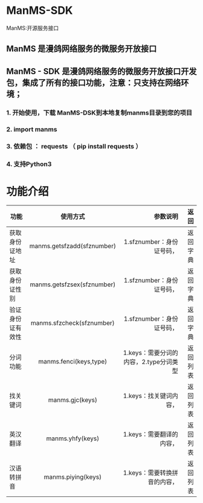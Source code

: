 # ManMS-SDK
ManMS:开源服务接口

## ManMS 是漫鸽网络服务的微服务开放接口

## ManMS - SDK 是漫鸽网络服务的微服务开放接口开发包，集成了所有的接口功能，注意：只支持在网络环境；


### 1. 开始使用，下载 ManMS-DSK到本地复制manms目录到您的项目
### 2. import manms
### 3. 依赖包 ： requests  （ pip install requests ）
### 4. 支持Python3

# 功能介绍

功能|使用方式|参数说明|返回
---|:--:|---:|---:
获取身份证地址|  manms.getsfzadd(sfznumber)| 1.sfznumber：身份证号码， |返回字典
获取身份证性别|  manms.getsfzsex(sfznumber)| 1.sfznumber：身份证号码， |返回字典
验证身份证有效性|  manms.sfzcheck(sfznumber)| 1.sfznumber：身份证号码， |返回字典
分词功能|  manms.fenci(keys,type)| 1.keys：需要分词的内容，2.type分词类型 |返回列表
找关键词|  manms.gjc(keys)| 1.keys：找关键词内容， |返回列表
英汉翻译|  manms.yhfy(keys)| 1.keys：需要翻译的内容， |返回列表
汉语转拼音|  manms.piying(keys)| 1.keys：需要转换拼音的内容， |返回列表

